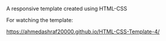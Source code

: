 A responsive template created using HTML-CSS

For watching the template:

https://ahmedashraf20000.github.io/HTML-CSS-Template-4/

